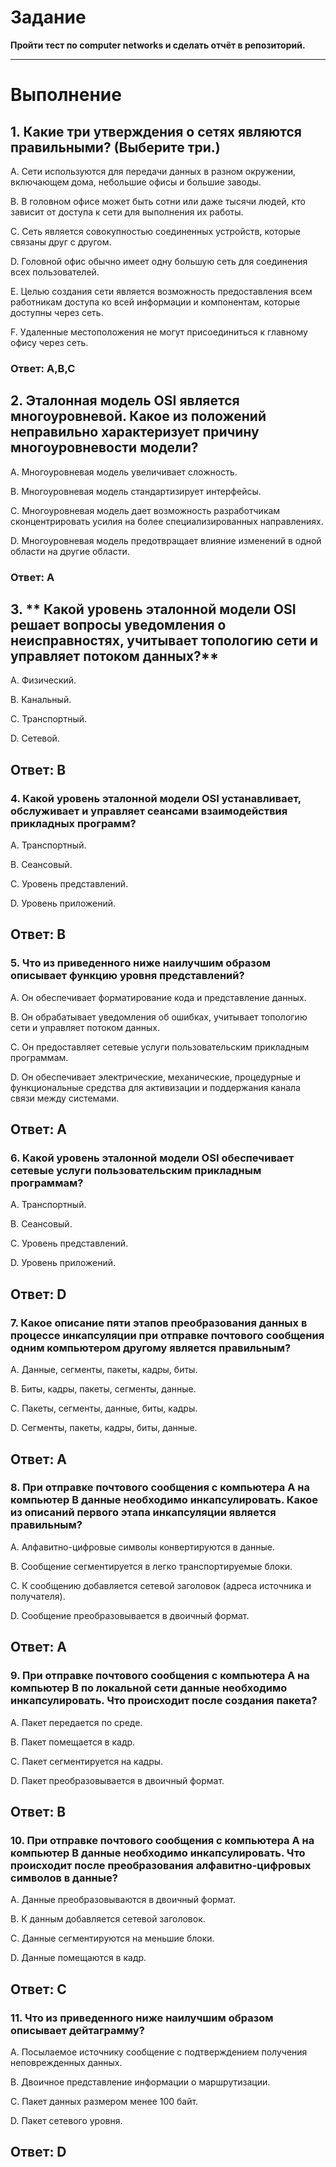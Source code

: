 # Задание 
 **Пройти тест по computer networks и сделать отчёт в репозиторий.**
___
# Выполнение 
 ## 1. **Какие три утверждения о сетях являются правильными? (Выберите три.)**


  A. Сети используются для передачи данных в разном окружении,
  включающем дома, небольшие офисы и большие заводы.

B. В головном офисе может быть сотни или даже тысячи людей, кто
зависит от доступа к сети для выполнения их работы.

C. Сеть является совокупностью соединенных устройств, которые связаны
друг с другом.

D. Головной офис обычно имеет одну большую сеть для соединения всех
пользователей.

E. Целью создания сети является возможность предоставления всем
работникам доступа ко всей информации и компонентам, которые
доступны через сеть.

F. Удаленные местоположения не могут присоединиться к главному офису
через сеть.

### Ответ: A,B,C

## 2. **Эталонная модель OSI является многоуровневой. Какое из положений неправильно характеризует причину многоуровневости модели?**
A. Многоуровневая модель увеличивает сложность.

B. Многоуровневая модель стандартизирует интерфейсы.

C. Многоуровневая модель дает возможность разработчикам
сконцентрировать усилия на более специализированных направлениях.

D. Многоуровневая модель предотвращает влияние изменений в одной области на другие области.

### Ответ: A

## 3. ** Какой уровень эталонной модели OSI решает вопросы уведомления о неисправностях, учитывает топологию сети и управляет потоком данных?**

A. Физический.

B. Канальный.

C. Транспортный.

D. Сетевой.

## Ответ: B

### 4. **Какой уровень эталонной модели OSI устанавливает, обслуживает и управляет сеансами взаимодействия прикладных программ?**
 A. Транспортный.

B. Сеансовый.

C. Уровень представлений.

D. Уровень приложений.

## Ответ: B

### 5. **Что из приведенного ниже наилучшим образом описывает функцию уровня представлений?**

A. Он обеспечивает форматирование кода и представление данных.

B. Он обрабатывает уведомления об ошибках, учитывает топологию сети и управляет потоком данных.

C. Он предоставляет сетевые услуги пользовательским прикладным программам.

D. Он обеспечивает электрические, механические, процедурные и
функциональные средства для активизации и поддержания канала связи между системами.

## Ответ: A

### 6. **Какой уровень эталонной модели OSI обеспечивает сетевые услуги пользовательским прикладным программам?**
A. Транспортный.

B. Сеансовый.

C. Уровень представлений.

D. Уровень приложений.

## Ответ: D

### 7. **Какое описание пяти этапов преобразования данных в процессе инкапсуляции при отправке почтового сообщения одним компьютером другому является правильным?**
A. Данные, сегменты, пакеты, кадры, биты.

B. Биты, кадры, пакеты, сегменты, данные.

C. Пакеты, сегменты, данные, биты, кадры.

D. Сегменты, пакеты, кадры, биты, данные.

## Ответ: A

### 8. **При отправке почтового сообщения с компьютера А на компьютер В данные необходимо инкапсулировать. Какое из описаний первого этапа инкапсуляции является правильным?**

A. Алфавитно-цифровые символы конвертируются в данные.

B. Сообщение сегментируется в легко транспортируемые блоки.

C. К сообщению добавляется сетевой заголовок (адреса источника и получателя).

D. Сообщение преобразовывается в двоичный формат.

## Ответ: A

### 9. **При отправке почтового сообщения с компьютера А на компьютер В по локальной сети данные необходимо  инкапсулировать. Что происходит после создания пакета?**

A. Пакет передается по среде.

B. Пакет помещается в кадр.

C. Пакет сегментируется на кадры.

D. Пакет преобразовывается в двоичный формат.

## Ответ: B

### 10. **При отправке почтового сообщения с компьютера А на компьютер В данные необходимо инкапсулировать. Что происходит после преобразования алфавитно-цифровых символов в данные?**

A. Данные преобразовываются в двоичный формат.

B. К данным добавляется сетевой заголовок.

C. Данные сегментируются на меньшие блоки.

D. Данные помещаются в кадр.

## Ответ: C

### 11. **Что из приведенного ниже наилучшим образом описывает дейтаграмму?**

A. Посылаемое источнику сообщение с подтверждением получения
неповрежденных данных.

B. Двоичное представление информации о маршрутизации.

C. Пакет данных размером менее 100 байт.

D. Пакет сетевого уровня.

## Ответ: D